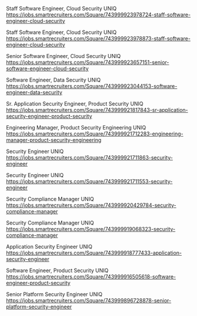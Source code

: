 Staff Software Engineer, Cloud Security UNIQ https://jobs.smartrecruiters.com/Square/743999923978724-staff-software-engineer-cloud-security

Staff Software Engineer, Cloud Security UNIQ https://jobs.smartrecruiters.com/Square/743999923978873-staff-software-engineer-cloud-security

Senior Software Engineer, Cloud Security UNIQ https://jobs.smartrecruiters.com/Square/743999923657151-senior-software-engineer-cloud-security

Software Engineer, Data Security UNIQ https://jobs.smartrecruiters.com/Square/743999923044153-software-engineer-data-security

Sr. Application Security Engineer, Product Security UNIQ https://jobs.smartrecruiters.com/Square/743999921817843-sr-application-security-engineer-product-security

Engineering Manager, Product Security Engineering UNIQ https://jobs.smartrecruiters.com/Square/743999921712283-engineering-manager-product-security-engineering

Security Engineer UNIQ https://jobs.smartrecruiters.com/Square/743999921711863-security-engineer

Security Engineer UNIQ https://jobs.smartrecruiters.com/Square/743999921711553-security-engineer

Security Compliance Manager UNIQ https://jobs.smartrecruiters.com/Square/743999920429784-security-compliance-manager

Security Compliance Manager UNIQ https://jobs.smartrecruiters.com/Square/743999919068323-security-compliance-manager

Application Security Engineer UNIQ https://jobs.smartrecruiters.com/Square/743999918777433-application-security-engineer

Software Engineer, Product Security UNIQ https://jobs.smartrecruiters.com/Square/743999916505618-software-engineer-product-security

Senior Platform Security Engineer UNIQ https://jobs.smartrecruiters.com/Square/743999896728878-senior-platform-security-engineer

